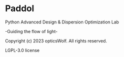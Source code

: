 # Paddol
Python Advanced Design & Dispersion Optimization Lab

-Guiding the flow of light-

Copyright (c) 2023 opticsWolf. All rights reserved.

LGPL-3.0 license 
